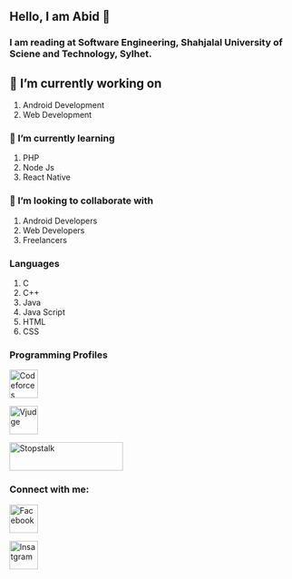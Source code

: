 ## Hello, I am Abid 👋 

### I am reading at Software Engineering, Shahjalal University of Sciene and Technology, Sylhet.

<!--
**AbidAhmed2018831062/AbidAhmed2018831062** is a ✨ _special_ ✨ repository because its `README.md` (this file) appears on your GitHub profile.

Here are some ideas to get you started:

- 🔭 I’m currently working on ...
- 🌱 I’m currently learning ...
- 👯 I’m looking to collaborate on ...
- 🤔 I’m looking for help with ...
- 💬 Ask me about ...
- 📫 How to reach me: ...
- 😄 Pronouns: ...
- ⚡ Fun fact: ...
-->
## 🔭 I’m currently working on 

1) Android Development
2) Web Development

### 🌱 I’m currently learning 

1) PHP
2) Node Js
3) React Native

### 👯 I’m looking to collaborate with

1) Android Developers
2) Web Developers
3) Freelancers

### Languages

1) C
2) C++
3) Java
4) Java Script
5) HTML
6) CSS

### Programming Profiles

<a href="https://codeforces.com/profile/Ahmed_Abid">
  <img alt="Codeforces" src="https://user-images.githubusercontent.com/61650337/136100700-43b31347-476e-4f10-97e4-cd5bee891ea0.png" width="50" height="50">
 </a>
 
 <a href="https://vjudge.net/user/AbidAhmed"><img alt="Vjudge" src="https://user-images.githubusercontent.com/61650337/136102555-9adaf5df-6cdb-46d4-9ccd-74b7d4a93b54.jpg" height="50" width="50"></a>
 
 <a href="https://www.stopstalk.com/user/profile/ahmedleo12"><img alt="Stopstalk" src="https://user-images.githubusercontent.com/61650337/136102935-f1590e74-9c66-4505-805b-fcb162691127.png" width="200" height="50"></a>
 
 
### Connect with me:

  <a href="https://www.facebook.com/ahmed.abid.3114935/"><img alt="Facebook" src="https://user-images.githubusercontent.com/61650337/136103321-3228fe17-1a45-461a-a783-e83d709276c2.jpg" height="50" width="50"></a>
 
<a href="https://www.instagram.com/abidahmed366/"><img alt="Insatgram" src="https://user-images.githubusercontent.com/61650337/136103454-928916c4-be8b-40ca-a867-27cbf0d81997.png" width="50" height="50"></a>












